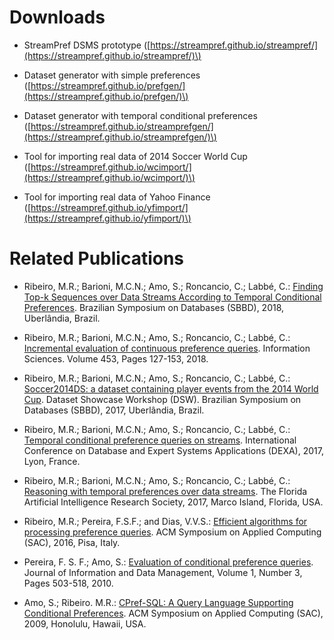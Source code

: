 # Downloads

- StreamPref DSMS prototype
\([https://streampref.github.io/streampref/](https://streampref.github.io/streampref/)\)

- Dataset generator with simple preferences
\([https://streampref.github.io/prefgen/](https://streampref.github.io/prefgen/)\)

- Dataset generator with temporal conditional preferences
\([https://streampref.github.io/streamprefgen/](https://streampref.github.io/streamprefgen/)\)

- Tool for importing real data of 2014 Soccer World Cup
\([https://streampref.github.io/wcimport/](https://streampref.github.io/wcimport/)\)

- Tool for importing real data of Yahoo Finance
\([https://streampref.github.io/yfimport/](https://streampref.github.io/yfimport/)\)

# Related Publications

- Ribeiro, M.R.; Barioni, M.C.N.; Amo, S.; Roncancio, C.; Labbé, C.:
[Finding Top-k Sequences over Data Streams According to Temporal Conditional Preferences](http://sbbd.org.br/2018/proceedings/).
Brazilian Symposium on Databases (SBBD), 2018, Uberlândia, Brazil.

- Ribeiro, M.R.; Barioni, M.C.N.; Amo, S.; Roncancio, C.; Labbé, C.:
[Incremental evaluation of continuous preference queries](https://doi.org/10.1016/j.ins.2018.04.030).
Information Sciences. Volume 453, Pages 127-153, 2018.

- Ribeiro, M.R.; Barioni, M.C.N.; Amo, S.; Roncancio, C.; Labbé, C.:
[Soccer2014DS: a dataset containing player events from the 2014 World Cup](http://sbbd.org.br/2017/index.php/proceedings/).
Dataset Showcase Workshop (DSW). Brazilian Symposium on Databases (SBBD), 2017, Uberlândia, Brazil.

- Ribeiro, M.R.; Barioni, M.C.N.; Amo, S.; Roncancio, C.; Labbé, C.:
[Temporal conditional preference queries on streams](https://link.springer.com/chapter/10.1007/978-3-319-64468-4_11).
International Conference on Database and Expert Systems Applications (DEXA), 2017, Lyon, France.

- Ribeiro, M.R.; Barioni, M.C.N.; Amo, S.; Roncancio, C.; Labbé, C.:
[Reasoning with temporal preferences over data streams](https://www.aaai.org/ocs/index.php/FLAIRS/FLAIRS17/paper/view/15398).
The Florida Artificial Intelligence Research Society, 2017, Marco Island, Florida, USA.

- Ribeiro, M.R.; Pereira, F.S.F.; and Dias, V.V.S.:
[Efficient algorithms for processing preference queries](https://dl.acm.org/citation.cfm?id=2851659).
ACM Symposium on Applied Computing (SAC), 2016, Pisa, Italy.

- Pereira, F. S. F.; Amo, S.:
[Evaluation of conditional preference queries](https://seer.ufmg.br/index.php/jidm/article/view/62).
Journal of Information and Data Management, Volume 1, Number 3, Pages 503-518, 2010.

- Amo, S.; Ribeiro. M.R.:
[CPref-SQL: A Query Language Supporting Conditional Preferences](https://dl.acm.org/citation.cfm?id=1529633).
ACM Symposium on Applied Computing (SAC), 2009, Honolulu, Hawaii, USA.
